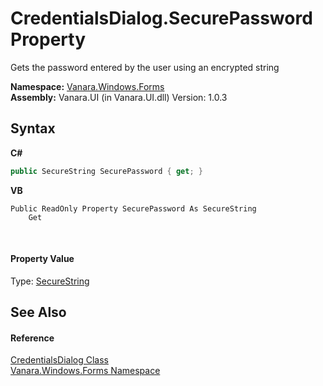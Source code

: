# CredentialsDialog.SecurePassword Property 
 

Gets the password entered by the user using an encrypted string

**Namespace:**&nbsp;<a href="c580cf52-4028-70db-28d0-f9b1abc03861">Vanara.Windows.Forms</a><br />**Assembly:**&nbsp;Vanara.UI (in Vanara.UI.dll) Version: 1.0.3

## Syntax

**C#**<br />
``` C#
public SecureString SecurePassword { get; }
```

**VB**<br />
``` VB
Public ReadOnly Property SecurePassword As SecureString
	Get
```

<br />

#### Property Value
Type: <a href="http://msdn2.microsoft.com/en-us/library/7kt014s1" target="_blank">SecureString</a>

## See Also


#### Reference
<a href="0ea84148-d3ea-46bf-71cf-f527775f6260">CredentialsDialog Class</a><br /><a href="c580cf52-4028-70db-28d0-f9b1abc03861">Vanara.Windows.Forms Namespace</a><br />